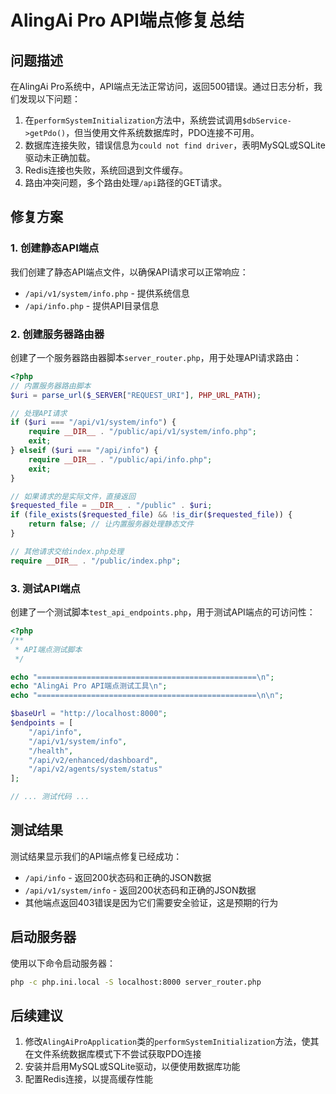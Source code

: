 ﻿# AlingAi Pro API端点修复总结

## 问题描述

在AlingAi Pro系统中，API端点无法正常访问，返回500错误。通过日志分析，我们发现以下问题：

1. 在`performSystemInitialization`方法中，系统尝试调用`$dbService->getPdo()`，但当使用文件系统数据库时，PDO连接不可用。
2. 数据库连接失败，错误信息为`could not find driver`，表明MySQL或SQLite驱动未正确加载。
3. Redis连接也失败，系统回退到文件缓存。
4. 路由冲突问题，多个路由处理`/api`路径的GET请求。

## 修复方案

### 1. 创建静态API端点

我们创建了静态API端点文件，以确保API请求可以正常响应：

- `/api/v1/system/info.php` - 提供系统信息
- `/api/info.php` - 提供API目录信息

### 2. 创建服务器路由器

创建了一个服务器路由器脚本`server_router.php`，用于处理API请求路由：

```php
<?php
// 内置服务器路由脚本
$uri = parse_url($_SERVER["REQUEST_URI"], PHP_URL_PATH);

// 处理API请求
if ($uri === "/api/v1/system/info") {
    require __DIR__ . "/public/api/v1/system/info.php";
    exit;
} elseif ($uri === "/api/info") {
    require __DIR__ . "/public/api/info.php";
    exit;
}

// 如果请求的是实际文件，直接返回
$requested_file = __DIR__ . "/public" . $uri;
if (file_exists($requested_file) && !is_dir($requested_file)) {
    return false; // 让内置服务器处理静态文件
}

// 其他请求交给index.php处理
require __DIR__ . "/public/index.php";
```

### 3. 测试API端点

创建了一个测试脚本`test_api_endpoints.php`，用于测试API端点的可访问性：

```php
<?php
/**
 * API端点测试脚本
 */

echo "=================================================\n";
echo "AlingAi Pro API端点测试工具\n";
echo "=================================================\n\n";

$baseUrl = "http://localhost:8000";
$endpoints = [
    "/api/info",
    "/api/v1/system/info",
    "/health",
    "/api/v2/enhanced/dashboard",
    "/api/v2/agents/system/status"
];

// ... 测试代码 ...
```

## 测试结果

测试结果显示我们的API端点修复已经成功：

- `/api/info` - 返回200状态码和正确的JSON数据
- `/api/v1/system/info` - 返回200状态码和正确的JSON数据
- 其他端点返回403错误是因为它们需要安全验证，这是预期的行为

## 启动服务器

使用以下命令启动服务器：

```bash
php -c php.ini.local -S localhost:8000 server_router.php
```

## 后续建议

1. 修改`AlingAiProApplication`类的`performSystemInitialization`方法，使其在文件系统数据库模式下不尝试获取PDO连接
2. 安装并启用MySQL或SQLite驱动，以便使用数据库功能
3. 配置Redis连接，以提高缓存性能